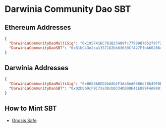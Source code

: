 # Darwinia Community Dao SBT
## Ethereum Addresses
```json
{
  "DarwiniaCommunityDaoMultiSig": "0x195741BC761B25A89fc7798087652f97f29B306a",
  "DarwiniaCommunityDaoSBT": "0x81bC43e2ca13571D2bb63630CfA27FfbA6028648"
}
```

## Darwinia Addresses
```json
{
  "DarwiniaCommunityDaoMultiSig": "0x8683A0ED2bAdb1F3AaBeA6686d78649F0Da774A0",
  "DarwiniaCommunityDaoSBT": "0x02bE69cF9172a3DcbB334DB9DE41E899F4A8481D"
}
```

## How to Mint SBT

- [Gnosis Safe](./gnosis-safe.md)
